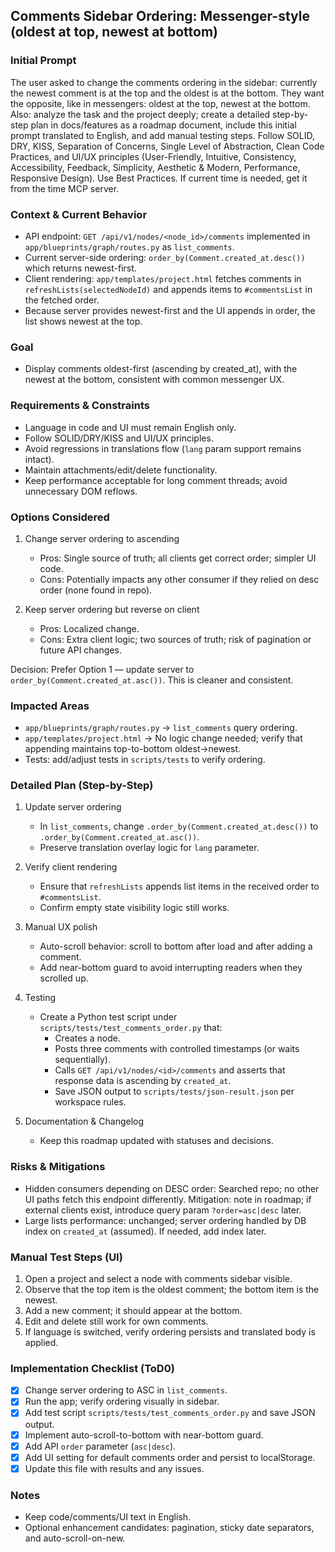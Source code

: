 ## Comments Sidebar Ordering: Messenger-style (oldest at top, newest at bottom)

### Initial Prompt
The user asked to change the comments ordering in the sidebar: currently the newest comment is at the top and the oldest is at the bottom. They want the opposite, like in messengers: oldest at the top, newest at the bottom. Also: analyze the task and the project deeply; create a detailed step-by-step plan in docs/features as a roadmap document, include this initial prompt translated to English, and add manual testing steps. Follow SOLID, DRY, KISS, Separation of Concerns, Single Level of Abstraction, Clean Code Practices, and UI/UX principles (User-Friendly, Intuitive, Consistency, Accessibility, Feedback, Simplicity, Aesthetic & Modern, Performance, Responsive Design). Use Best Practices. If current time is needed, get it from the time MCP server.

### Context & Current Behavior
- API endpoint: `GET /api/v1/nodes/<node_id>/comments` implemented in `app/blueprints/graph/routes.py` as `list_comments`.
- Current server-side ordering: `order_by(Comment.created_at.desc())` which returns newest-first.
- Client rendering: `app/templates/project.html` fetches comments in `refreshLists(selectedNodeId)` and appends items to `#commentsList` in the fetched order.
- Because server provides newest-first and the UI appends in order, the list shows newest at the top.

### Goal
- Display comments oldest-first (ascending by created_at), with the newest at the bottom, consistent with common messenger UX.

### Requirements & Constraints
- Language in code and UI must remain English only.
- Follow SOLID/DRY/KISS and UI/UX principles.
- Avoid regressions in translations flow (`lang` param support remains intact).
- Maintain attachments/edit/delete functionality.
- Keep performance acceptable for long comment threads; avoid unnecessary DOM reflows.

### Options Considered
1) Change server ordering to ascending
   - Pros: Single source of truth; all clients get correct order; simpler UI code.
   - Cons: Potentially impacts any other consumer if they relied on desc order (none found in repo).

2) Keep server ordering but reverse on client
   - Pros: Localized change.
   - Cons: Extra client logic; two sources of truth; risk of pagination or future API changes.

Decision: Prefer Option 1 — update server to `order_by(Comment.created_at.asc())`. This is cleaner and consistent.

### Impacted Areas
- `app/blueprints/graph/routes.py` → `list_comments` query ordering.
- `app/templates/project.html` → No logic change needed; verify that appending maintains top-to-bottom oldest→newest.
- Tests: add/adjust tests in `scripts/tests` to verify ordering.

### Detailed Plan (Step-by-Step)
1. Update server ordering
   - In `list_comments`, change `.order_by(Comment.created_at.desc())` to `.order_by(Comment.created_at.asc())`.
   - Preserve translation overlay logic for `lang` parameter.

2. Verify client rendering
   - Ensure that `refreshLists` appends list items in the received order to `#commentsList`.
   - Confirm empty state visibility logic still works.

3. Manual UX polish
   - Auto-scroll behavior: scroll to bottom after load and after adding a comment.
   - Add near-bottom guard to avoid interrupting readers when they scrolled up.

4. Testing
   - Create a Python test script under `scripts/tests/test_comments_order.py` that:
     - Creates a node.
     - Posts three comments with controlled timestamps (or waits sequentially).
     - Calls `GET /api/v1/nodes/<id>/comments` and asserts that response data is ascending by `created_at`.
     - Save JSON output to `scripts/tests/json-result.json` per workspace rules.

5. Documentation & Changelog
   - Keep this roadmap updated with statuses and decisions.

### Risks & Mitigations
- Hidden consumers depending on DESC order: Searched repo; no other UI paths fetch this endpoint differently. Mitigation: note in roadmap; if external clients exist, introduce query param `?order=asc|desc` later.
- Large lists performance: unchanged; server ordering handled by DB index on `created_at` (assumed). If needed, add index later.

### Manual Test Steps (UI)
1. Open a project and select a node with comments sidebar visible.
2. Observe that the top item is the oldest comment; the bottom item is the newest.
3. Add a new comment; it should appear at the bottom.
4. Edit and delete still work for own comments.
5. If language is switched, verify ordering persists and translated body is applied.

### Implementation Checklist (ToD0)
- [x] Change server ordering to ASC in `list_comments`.
- [x] Run the app; verify ordering visually in sidebar.
- [x] Add test script `scripts/tests/test_comments_order.py` and save JSON output.
- [x] Implement auto-scroll-to-bottom with near-bottom guard.
- [x] Add API `order` parameter (`asc|desc`).
- [x] Add UI setting for default comments order and persist to localStorage.
- [x] Update this file with results and any issues.

### Notes
- Keep code/comments/UI text in English.
- Optional enhancement candidates: pagination, sticky date separators, and auto-scroll-on-new.


